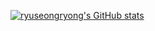 [![ryuseongryong's GitHub stats](https://github-readme-stats.vercel.app/api?username=ryuseongryong)](https://github.com/ryuseongryong)

